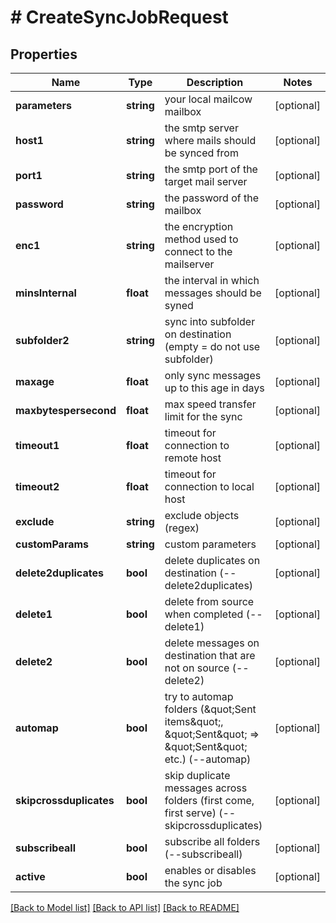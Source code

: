 # # CreateSyncJobRequest

## Properties

Name | Type | Description | Notes
------------ | ------------- | ------------- | -------------
**parameters** | **string** | your local mailcow mailbox | [optional]
**host1** | **string** | the smtp server where mails should be synced from | [optional]
**port1** | **string** | the smtp port of the target mail server | [optional]
**password** | **string** | the password of the mailbox | [optional]
**enc1** | **string** | the encryption method used to connect to the mailserver | [optional]
**minsInternal** | **float** | the interval in which messages should be syned | [optional]
**subfolder2** | **string** | sync into subfolder on destination (empty &#x3D; do not use subfolder) | [optional]
**maxage** | **float** | only sync messages up to this age in days | [optional]
**maxbytespersecond** | **float** | max speed transfer limit for the sync | [optional]
**timeout1** | **float** | timeout for connection to remote host | [optional]
**timeout2** | **float** | timeout for connection to local host | [optional]
**exclude** | **string** | exclude objects (regex) | [optional]
**customParams** | **string** | custom parameters | [optional]
**delete2duplicates** | **bool** | delete duplicates on destination (--delete2duplicates) | [optional]
**delete1** | **bool** | delete from source when completed (--delete1) | [optional]
**delete2** | **bool** | delete messages on destination that are not on source (--delete2) | [optional]
**automap** | **bool** | try to automap folders (\&quot;Sent items\&quot;, \&quot;Sent\&quot; &#x3D;&gt; \&quot;Sent\&quot; etc.) (--automap) | [optional]
**skipcrossduplicates** | **bool** | skip duplicate messages across folders (first come, first serve) (--skipcrossduplicates) | [optional]
**subscribeall** | **bool** | subscribe all folders (--subscribeall) | [optional]
**active** | **bool** | enables or disables the sync job | [optional]

[[Back to Model list]](../../README.md#models) [[Back to API list]](../../README.md#endpoints) [[Back to README]](../../README.md)
